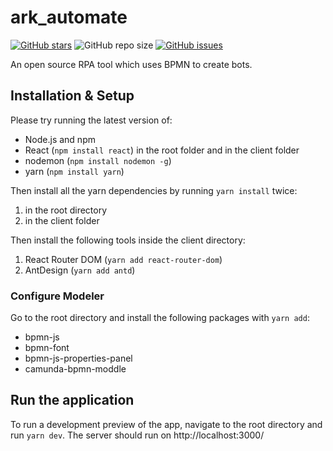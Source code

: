 # ark_automate

[![GitHub stars](https://img.shields.io/github/stars/bptlab/ark_automate)](https://github.com/bptlab/ark_automate)
![GitHub repo size](https://img.shields.io/github/repo-size/bptlab/ark_automate)
[![GitHub issues](https://img.shields.io/github/issues/bptlab/ark_automate)](https://github.com/bptlab/ark_automate/issues)

An open source RPA tool which uses BPMN to create bots.

## Installation & Setup

Please try running the latest version of:

- Node.js and npm
- React (`npm install react`) in the root folder and in the client folder
- nodemon (`npm install nodemon -g`)
- yarn (`npm install yarn`)

Then install all the yarn dependencies by running `yarn install` twice:

1. in the root directory
2. in the client folder

Then install the following tools inside the client directory:

1. React Router DOM (`yarn add react-router-dom`)
2. AntDesign (`yarn add antd`)

### Configure Modeler

Go to the root directory and install the following packages with `yarn add`:

- bpmn-js
- bpmn-font
- bpmn-js-properties-panel
- camunda-bpmn-moddle

## Run the application

To run a development preview of the app, navigate to the root directory and run `yarn dev`.
The server should run on http://localhost:3000/
